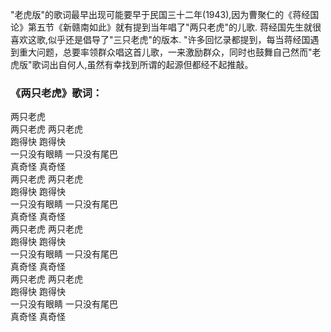 

"老虎版"的歌词最早出现可能要早于民国三十二年(1943),因为曹聚仁的《蒋经国论》第五节《新赣南如此》就有提到当年唱了"两只老虎"的儿歌.
蒋经国先生就很喜欢这歌,似乎还是倡导了"三只老虎"的版本.
"许多回忆录都提到，每当蒋经国遇到重大问题，总要率领群众唱这首儿歌，一来激励群众，同时也鼓舞自己然而"老虎版"歌词出自何人,虽然有幸找到所谓的起源但都经不起推敲。

### 《两只老虎》歌词：

两只老虎  
两只老虎 两只老虎  
跑得快 跑得快  
一只没有眼睛 一只没有尾巴  
真奇怪 真奇怪  
两只老虎 两只老虎  
跑得快 跑得快  
一只没有眼睛 一只没有尾巴  
真奇怪 真奇怪  
两只老虎 两只老虎  
跑得快 跑得快  
一只没有眼睛 一只没有尾巴  
真奇怪 真奇怪  
两只老虎 两只老虎  
跑得快 跑得快  
一只没有眼睛 一只没有尾巴  
真奇怪 真奇怪

